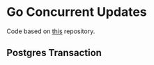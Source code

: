# Go Concurrent Updates

Code based on [this](https://github.com/rafaelpontezup/preventing-lost-update-racecondition) repository.

## Postgres Transaction

